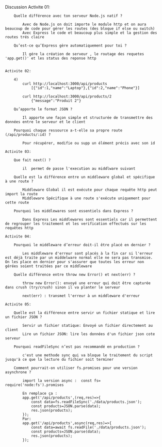 Discussion 
    Activite 01:

        Quelle différence avec ton serveur Node.js natif ?
                
            Avec de Node.js on doit importe le module http et on aura beaucoup de code pour gérer les routes (des bloque if else ou switch)
            Avec Express le code et beaucoup plus simple et la gestion des routes trés claire 
            
        Qu’est-ce qu’Express gère automatiquement pour toi ?

            Il gére la création de serveur , le routage des requetes 'app.get()' et les status des reponse http


    Activite 02:

        4)
            curl http://localhost:3000/api/products
                [{"id":1,"name":"Laptop"},{"id":2,"name":"Phone"}]

            curl http://localhost:3000/api/products/2
                {"message":"Produit 2"}
                
        Qu’apporte le format JSON ?

            Il apporte une façon simple et structurée de transmettre des données entre le serveur et le client

        Pourquoi chaque ressource a-t-elle sa propre route (/api/products/:id) ?

            Pour récupérer, modifie ou supp un élément précis avec son id
    
    Activite 03:

        Que fait next() ?
           
            il  permet de passe l'execution au middlware suivant

        Quelle est la différence entre un middleware global et spécifique à une route ?
            
            Middleware Global il est exécute pour chaque requête http peut import la route
            Middleware Spécifique à une route s'exécute uniquement pour cette route 

        Pourquoi les middlewares sont essentiels dans Express ?

            Dans Express Les middlewares sont essentiels car il permettent de regrouper les traitement et les verification effectués sur les requêtes http
    
    Activite 04:

        Pourquoi le middleware d’erreur doit-il être placé en dernier ?

            Les middleware d'erreur sont placés à la fin car si l'erreur est déjà traite par un middelware normal elle ne sera pas transmise. On les place en dernier pour s'assurer que toutes les erreur non gérées soient traitées par ce middleware 

        Quelle différence entre throw new Error() et next(err) ?

            throw new Error(): envoyé une erreur qui doit être capturée dans crush (try/crush) sinon il va planter le serveur

            next(err) : transmet l'erreur à un middleware d'erreur 

    Activite 05:

        Quelle est la différence entre servir un fichier statique et lire un fichier JSON ?

            Servir un fichier statique: Envoyé un fichier directement au client
            Lire un fichier JSON: lire les données d'un fichier json cote serveur

        Pourquoi readFileSync n’est pas recommandé en production ?

            c'est une methode sync qui va bloque le traitement du script jusqu'à ce que la lecture du fichier soit terminer 

        Comment pourrait-on utiliser fs.promises pour une version asynchrone ?

            import la version async :  const fs= require('node:fs').promises

            En remplace ça :
            app.get('/api/products',(req,res)=>{
                const data=fs.readFileSync('./data/products.json');
                const products=JSON.parse(data);
                res.json(products);
            });
            Par:
            app.get('/api/products',async(req,res)=>{
                const data=await fs.readFile('./data/products.json');
                const products=JSON.parse(data);
                res.json(products);
            });
